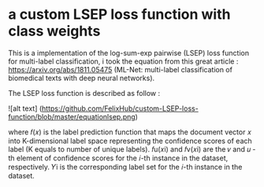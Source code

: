 # a custom LSEP loss function with class weights

This is a implementation of the log-sum-exp pairwise (LSEP) loss function for multi-label classification, i took the equation from this great article : https://arxiv.org/abs/1811.05475  (ML-Net: multi-label classification of biomedical texts with deep neural networks).

The LSEP loss function is described as follow :
  
  ![alt text] (https://github.com/FelixHub/custom-LSEP-loss-function/blob/master/equationlsep.png)


where 𝑓(𝑥) is the label prediction function that maps the document vector 𝑥 into K-dimensional label space representing the confidence scores of each label (K equals to number of unique labels). 𝑓u(𝑥i) and 𝑓v(𝑥i) are the 𝑣 and 𝑢 -th element of confidence 
scores for the 𝑖-th instance in the dataset, respectively. 𝑌i is the corresponding label set for the 𝑖-th instance in the dataset.
